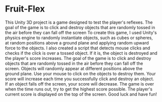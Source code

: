 # Fruit-Flex
This Unity 3D project is a game designed to test the player's reflexes. The goal of the game is to click and destroy objects that are randomly tossed in the air before they can fall off the screen
To create this game, I used Unity's physics engine to randomly instantiate objects, such as cubes or spheres, at random positions above a ground plane and applying random upward force to the objects. I also created a script that detects mouse clicks and checks if the click is over a tossed object. If it is, the object is destroyed and the player's score increases.
The goal of the game is to click and destroy objects that are randomly tossed in the air before they can fall off the screen.
Objects will randomly appear at different positions above the ground plane.
Use your mouse to click on the objects to destroy them.
Your score will increase each time you successfully click and destroy an object.
If an object falls off the screen, your score will decrease.
The game is over when the time runs out, try to get the highest score possible.
The player's current score is displayed on the top of the screen.
Good luck and have fun!

